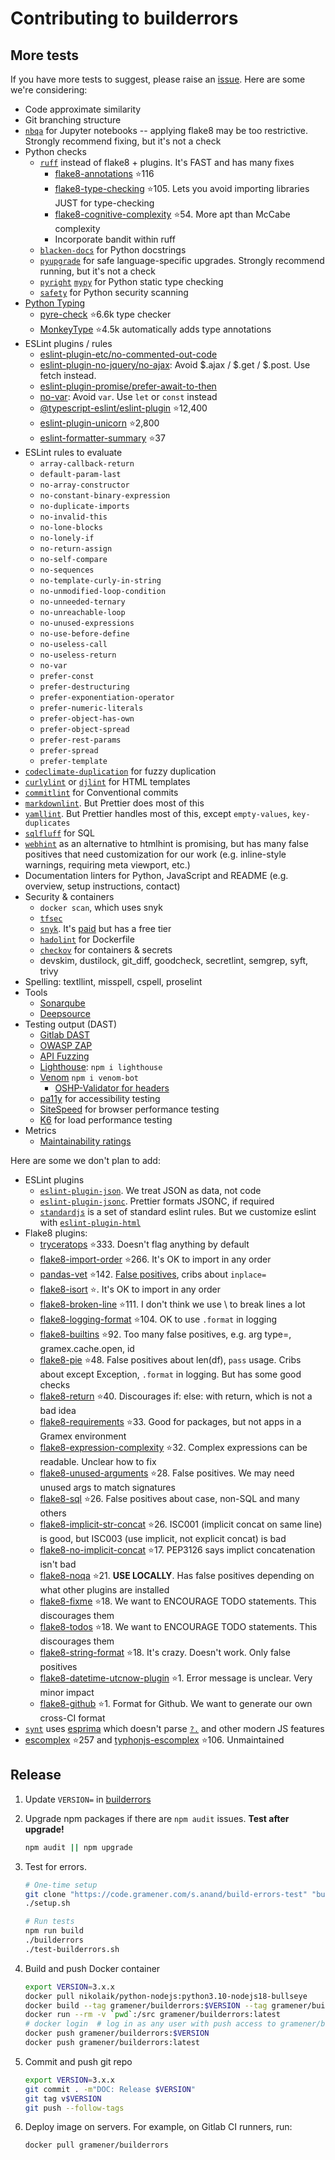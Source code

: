 # Contributing to builderrors

## More tests

If you have more tests to suggest, please raise an [issue](https://github.com/gramener/builderrors/issues). Here are some we're considering:

- Code approximate similarity
- Git branching structure
- [`nbqa`](https://pypi.org/project/nbqa/) for Jupyter notebooks -- applying flake8 may be too restrictive. Strongly recommend fixing, but it's not a check
- Python checks
  - [`ruff`](https://pypi.org/project/ruff) instead of flake8 + plugins. It's FAST and has many fixes
    - [flake8-annotations](https://pypi.org/project/flake8-annotations) ⭐116
    - [flake8-type-checking](https://pypi.org/project/flake8-type-checking) ⭐105. Lets you avoid importing libraries JUST for type-checking
    - [flake8-cognitive-complexity](https://pypi.org/project/flake8-cognitive-complexity) ⭐54. More apt than McCabe complexity
    - Incorporate bandit within ruff
  - [`blacken-docs`](https://pypi.org/project/blacken-docs/) for Python docstrings
  - [`pyupgrade`](https://pypi.org/project/pyupgrade/) for safe language-specific upgrades. Strongly recommend running, but it's not a check
  - [`pyright`](https://github.com/microsoft/pyright)
    [`mypy`](https://github.com/python/mypy) for Python static type checking
  - [`safety`](https://github.com/pyupio/safety) for Python security scanning
- [Python Typing](https://github.com/typeddjango/awesome-python-typing)
  - [pyre-check](https://pypi.org/project/pyre-check/) ⭐6.6k type checker
  - [MonkeyType](https://pypi.org/project/MonkeyType/) ⭐4.5k automatically adds type annotations
- ESLint plugins / rules
  - [eslint-plugin-etc/no-commented-out-code](https://github.com/cartant/eslint-plugin-etc/blob/main/docs/rules/no-commented-out-code.md)
  - [eslint-plugin-no-jquery/no-ajax](https://github.com/wikimedia/eslint-plugin-no-jquery/blob/master/docs/rules/no-ajax.md): Avoid $.ajax / $.get / $.post. Use fetch instead.
  - [eslint-plugin-promise/prefer-await-to-then](https://github.com/eslint-community/eslint-plugin-promise/blob/main/docs/rules/prefer-await-to-then.md)
  - [no-var](https://eslint.org/docs/latest/rules/no-var): Avoid `var`. Use `let` or `const` instead
  - [@typescript-eslint/eslint-plugin](https://www.npmjs.com/package/@typescript-eslint/eslint-plugin) ⭐12,400
  - [eslint-plugin-unicorn](https://github.com/sindresorhus/eslint-plugin-unicorn) ⭐2,800
  - [eslint-formatter-summary](https://github.com/mhipszki/eslint-formatter-summary) ⭐37
- ESLint rules to evaluate
  - `array-callback-return`
  - `default-param-last`
  - `no-array-constructor`
  - `no-constant-binary-expression`
  - `no-duplicate-imports`
  - `no-invalid-this`
  - `no-lone-blocks`
  - `no-lonely-if`
  - `no-return-assign`
  - `no-self-compare`
  - `no-sequences`
  - `no-template-curly-in-string`
  - `no-unmodified-loop-condition`
  - `no-unneeded-ternary`
  - `no-unreachable-loop`
  - `no-unused-expressions`
  - `no-use-before-define`
  - `no-useless-call`
  - `no-useless-return`
  - `no-var`
  - `prefer-const`
  - `prefer-destructuring`
  - `prefer-exponentiation-operator`
  - `prefer-numeric-literals`
  - `prefer-object-has-own`
  - `prefer-object-spread`
  - `prefer-rest-params`
  - `prefer-spread`
  - `prefer-template`
- [`codeclimate-duplication`](https://github.com/codeclimate/codeclimate-duplication) for fuzzy duplication
- [`curlylint`](https://github.com/thibaudcolas/curlylint) or
  [`djlint`](https://github.com/Riverside-Healthcare/djLint) for HTML templates
- [`commitlint`](https://commitlint.js.org/#/) for Conventional commits
- [`markdownlint`](https://www.npmjs.com/package/markdownlint). But Prettier does most of this
- [`yamllint`](https://yamllint.readthedocs.io/). But Prettier handles most of this, except `empty-values`, `key-duplicates`
- [`sqlfluff`](https://github.com/sqlfluff/sqlfluff) for SQL
- [`webhint`](https://webhint.io/) as an alternative to htmlhint is promising, but has many false positives that need customization for our work (e.g. inline-style warnings, requiring meta viewport, etc.)
- Documentation linters for Python, JavaScript and README (e.g. overview, setup instructions, contact)
- Security & containers
  - `docker scan`, which uses snyk
  - [`tfsec`](https://github.com/aquasecurity/tfsec)
  - [`snyk`](https://snyk.io/). It's [paid](https://snyk.io/plans/) but has a free tier
  - [`hadolint`](https://github.com/hadolint/hadolint) for Dockerfile
  - [`checkov`](https://github.com/bridgecrewio/checkov) for containers & secrets
  - devskim, dustilock, git_diff, goodcheck, secretlint, semgrep, syft, trivy
- Spelling: textllint, misspell, cspell, proselint
- Tools
  - [Sonarqube](https://docs.sonarqube.org/latest/setup-and-upgrade/install-the-server/)
  - [Deepsource](https://deepsource.io/docs/analyzer/python/)
- Testing output (DAST)
  - [Gitlab DAST](https://docs.gitlab.com/ee/user/application_security/dast/)
  - [OWASP ZAP](https://www.zaproxy.org/docs/docker/)
  - [API Fuzzing](https://docs.gitlab.com/ee/user/application_security/api_fuzzing/)
  - [Lighthouse](https://github.com/GoogleChrome/lighthouse): `npm i lighthouse`
  - [Venom](https://github.com/orkestral/venom) `npm i venom-bot`
    - [OSHP-Validator for headers](https://github.com/oshp/oshp-validator)
  - [pa11y](https://github.com/pa11y/pa11y) for accessibility testing
  - [SiteSpeed](https://www.sitespeed.io/) for browser performance testing
  - [K6](https://github.com/grafana/k6) for load performance testing
- Metrics
  - [Maintainability ratings](https://docs.codeclimate.com/docs/maintainability-calculation)

<!--

- Custom [Semgrep](https://semgrep.dev/) rules, or [CodeQL](https://codeql.github.com/)?
- See <https://semgrep.dev/blog/2021/python-static-analysis-comparison-bandit-semgrep>
-->

Here are some we don't plan to add:

- ESLint plugins
  - [`eslint-plugin-json`](https://www.npmjs.com/package/eslint-plugin-json). We treat JSON as data, not code
  - [`eslint-plugin-jsonc`](https://www.npmjs.com/package/eslint-plugin-jsonc). Prettier formats JSONC, if required
  - [`standardjs`](https://standardjs.com/) is a set of standard eslint rules. But we customize eslint with [`eslint-plugin-html`](https://github.com/BenoitZugmeyer/eslint-plugin-html)
- Flake8 plugins:
  - [tryceratops](https://pypi.org/project/tryceratops) ⭐333. Doesn't flag anything by default
  - [flake8-import-order](https://pypi.org/project/flake8-import-order) ⭐266. It's OK to import in any order
  - [pandas-vet](https://pypi.org/project/pandas-vet) ⭐142. [False positives](https://github.com/deppen8/pandas-vet/issues/74), cribs about `inplace=`
  - [flake8-isort](https://pypi.org/project/flake8-isort) ⭐. It's OK to import in any order
  - [flake8-broken-line](https://pypi.org/project/flake8-broken-line) ⭐111. I don't think we use \ to break lines a lot
  - [flake8-logging-format](https://pypi.org/project/flake8-logging-format) ⭐104. OK to use `.format` in logging
  - [flake8-builtins](https://pypi.org/project/flake8-builtins) ⭐92. Too many false positives, e.g. arg type=, gramex.cache.open, id
  - [flake8-pie](https://pypi.org/project/flake8-pie) ⭐48. False positives about len(df), `pass` usage. Cribs about except Exception, `.format` in logging. But has some good checks
  - [flake8-return](https://pypi.org/project/flake8-return) ⭐40. Discourages if: else: with return, which is not a bad idea
  - [flake8-requirements](https://pypi.org/project/flake8-requirements) ⭐33. Good for packages, but not apps in a Gramex environment
  - [flake8-expression-complexity](https://pypi.org/project/flake8-expression-complexity) ⭐32. Complex expressions can be readable. Unclear how to fix
  - [flake8-unused-arguments](https://pypi.org/project/flake8-unused-arguments) ⭐28. False positives. We may need unused args to match signatures
  - [flake8-sql](https://pypi.org/project/flake8-sql) ⭐26. False positives about case, non-SQL and many others
  - [flake8-implicit-str-concat](https://pypi.org/project/flake8-implicit-str-concat) ⭐26. ISC001 (implicit concat on same line) is good, but ISC003 (use implicit, not explicit concat) is bad
  - [flake8-no-implicit-concat](https://pypi.org/project/flake8-no-implicit-concat) ⭐17. PEP3126 says implict concatenation isn't bad
  - [flake8-noqa](https://pypi.org/project/flake8-noqa) ⭐21. **USE LOCALLY**. Has false positives depending on what other plugins are installed
  - [flake8-fixme](https://pypi.org/project/flake8-fixme) ⭐18. We want to ENCOURAGE TODO statements. This discourages them
  - [flake8-todos](https://pypi.org/project/flake8-todos) ⭐18. We want to ENCOURAGE TODO statements. This discourages them
  - [flake8-string-format](https://pypi.org/project/flake8-string-format) ⭐18. It's crazy. Doesn't work. Only false positives
  - [flake8-datetime-utcnow-plugin](https://pypi.org/project/flake8-datetime-utcnow-plugin) ⭐1. Error message is unclear. Very minor impact
  - [flake8-github](https://pypi.org/project/flake8-github) ⭐1. Format for Github. We want to generate our own cross-CI format
- [`synt`](https://github.com/brentlintner/synt) uses [esprima](https://www.npmjs.com/package/esprima) which doesn't parse [`?.`](https://developer.mozilla.org/en-US/docs/Web/JavaScript/Reference/Operators/Optional_chaining) and other modern JS features
- [escomplex](https://github.com/escomplex/escomplex) ⭐257 and [typhonjs-escomplex](https://github.com/typhonjs-node-escomplex/typhonjs-escomplex) ⭐106. Unmaintained

## Release

1. Update `VERSION=` in [builderrors](builderrors)

2. Upgrade npm packages if there are `npm audit` issues. **Test after upgrade!**

   ```bash
   npm audit || npm upgrade
   ```

3. Test for errors.

   ```bash
   # One-time setup
   git clone "https://code.gramener.com/s.anand/build-errors-test" "build-errors-test"`
   ./setup.sh

   # Run tests
   npm run build
   ./builderrors
   ./test-builderrors.sh
   ```

4. Build and push Docker container

   ```bash
   export VERSION=3.x.x
   docker pull nikolaik/python-nodejs:python3.10-nodejs18-bullseye
   docker build --tag gramener/builderrors:$VERSION --tag gramener/builderrors:latest .
   docker run --rm -v `pwd`:/src gramener/builderrors:latest
   # docker login  # log in as any user with push access to gramener/builderrors
   docker push gramener/builderrors:$VERSION
   docker push gramener/builderrors:latest
   ```

5. Commit and push git repo

   ```bash
   export VERSION=3.x.x
   git commit . -m"DOC: Release $VERSION"
   git tag v$VERSION
   git push --follow-tags
   ```

    <!-- git push gitlab main --follow-tags  # For https://code.gramener.com/cto/builderrors -->

6. Deploy image on servers. For example, on Gitlab CI runners, run:

   ```bash
   docker pull gramener/builderrors
   ```
